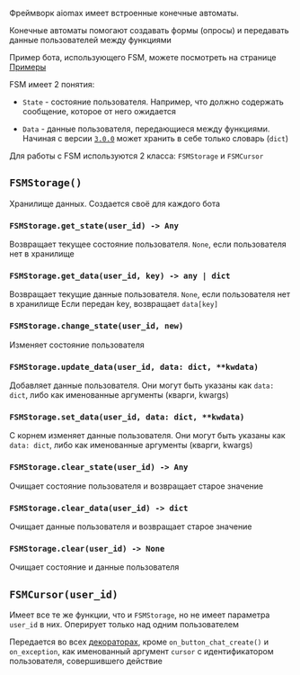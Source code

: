 Фреймворк aiomax имеет встроенные конечные автоматы.

Конечные автоматы помогают создавать формы (опросы) и передавать данные пользователей между функциями

Пример бота, использующего FSM, можете посмотреть на странице [Примеры](Примеры)

FSM имеет 2 понятия:

- `State` - состояние пользователя. Например, что должно содержать сообщение, которое от него ожидается

- `Data` - данные пользователя, передающиеся между функциями. Начиная с версии [`3.0.0`](<Переход с версии 2.x на 3.x>) может хранить в себе только словарь (`dict`)

Для работы с FSM используются 2 класса: `FSMStorage` и `FSMCursor`

## `FSMStorage()`

Хранилище данных. Создается своё для каждого бота

### `FSMStorage.get_state(user_id) -> Any`

Возвращает текущее состояние пользователя. `None`, если пользователя нет в хранилище

### `FSMStorage.get_data(user_id, key) -> any | dict`

Возвращает текущие данные пользователя. `None`, если пользователя нет в хранилище
Если передан key, возвращает `data[key]`

### `FSMStorage.change_state(user_id, new)`

Изменяет состояние пользователя

### `FSMStorage.update_data(user_id, data: dict, **kwdata)`

Добавляет данные пользователя. Они могут быть указаны как `data: dict`, либо как именованные аргументы (кварги, kwargs)

### `FSMStorage.set_data(user_id, data: dict, **kwdata)`

С корнем изменяет данные пользователя. Они могут быть указаны как `data: dict`, либо как именованные аргументы (кварги, kwargs)

### `FSMStorage.clear_state(user_id) -> Any`

Очищает состояние пользователя и возвращает старое значение

### `FSMStorage.clear_data(user_id) -> dict`

Очищает данные пользователя и возвращает старое значение

### `FSMStorage.clear(user_id) -> None`

Очищает состояние и данные пользователя

## `FSMCursor(user_id)`

Имеет все те же функции, что и `FSMStorage`, но не имеет параметра `user_id` в них. Оперирует только над одним пользователем

Передается во всех [декораторах](Декораторы), кроме `on_button_chat_create()` и `on_exception`, как именованный аргумент `cursor` с идентификатором пользователя, совершившего действие
